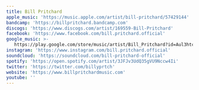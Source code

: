 ```yaml
---
title: Bill Pritchard
apple_music: 'https://music.apple.com/artist/bill-pritchard/57429144'
bandcamp: 'https://billpritchard.bandcamp.com'
discogs: 'https://www.discogs.com/artist/169559-Bill-Pritchard'
facebook: 'https://www.facebook.com/bill.pritchard.official'
google_music: >-
   https://play.google.com/store/music/artist/Bill_Pritchard?id=Aul3htc5if6n4ojwabvvezhq2c4
instagram: 'https://www.instagram.com/bill.pritchard.official'
soundcloud: 'https://soundcloud.com/bill-pritchard-official'
spotify: 'https://open.spotify.com/artist/3JFJv3UdQ35gVU9Nccw4Ii'
twitter: 'https://twitter.com/billyprtch'
website: 'https://www.billpritchardmusic.com'
youtube: ''
---
```


